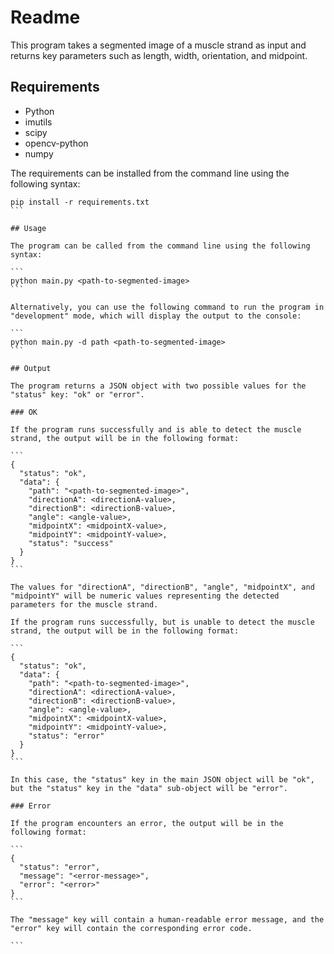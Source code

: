 # Readme

This program takes a segmented image of a muscle strand as input and returns key parameters such as length, width, orientation, and midpoint.

## Requirements

- Python
- imutils
- scipy
- opencv-python
- numpy

The requirements can be installed from the command line using the following syntax:

````
pip install -r requirements.txt
```

## Usage

The program can be called from the command line using the following syntax:

```
python main.py <path-to-segmented-image>
```

Alternatively, you can use the following command to run the program in "development" mode, which will display the output to the console:

```
python main.py -d path <path-to-segmented-image>
```

## Output

The program returns a JSON object with two possible values for the "status" key: "ok" or "error".

### OK

If the program runs successfully and is able to detect the muscle strand, the output will be in the following format:

```
{
  "status": "ok",
  "data": {
    "path": "<path-to-segmented-image>",
    "directionA": <directionA-value>,
    "directionB": <directionB-value>,
    "angle": <angle-value>,
    "midpointX": <midpointX-value>,
    "midpointY": <midpointY-value>,
    "status": "success"
  }
}
```

The values for "directionA", "directionB", "angle", "midpointX", and "midpointY" will be numeric values representing the detected parameters for the muscle strand.

If the program runs successfully, but is unable to detect the muscle strand, the output will be in the following format:

```
{
  "status": "ok",
  "data": {
    "path": "<path-to-segmented-image>",
    "directionA": <directionA-value>,
    "directionB": <directionB-value>,
    "angle": <angle-value>,
    "midpointX": <midpointX-value>,
    "midpointY": <midpointY-value>,
    "status": "error"
  }
}
```

In this case, the "status" key in the main JSON object will be "ok", but the "status" key in the "data" sub-object will be "error".

### Error

If the program encounters an error, the output will be in the following format:

```
{
  "status": "error",
  "message": "<error-message>",
  "error": "<error>"
}
```

The "message" key will contain a human-readable error message, and the "error" key will contain the corresponding error code.

```
````
